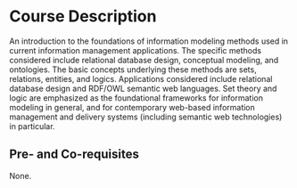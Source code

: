 # Course Description

An introduction to the foundations of information modeling methods
used in current information management applications. The specific methods
considered include relational database design, conceptual modeling,
and ontologies. The basic concepts underlying these
methods are sets, relations, entities, and
logics. Applications considered include relational database design
and RDF/OWL semantic web languages. Set theory and logic are emphasized as the
foundational frameworks for information modeling in general, and for
contemporary web-based information management and delivery systems
(including semantic web technologies) in particular.


## Pre- and Co-requisites

None.

